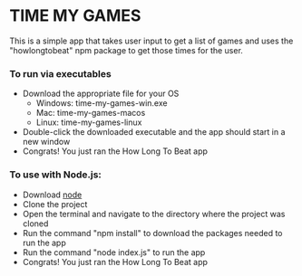 # TIME MY GAMES

This is a simple app that takes user input to get a list of games and uses the "howlongtobeat" npm package to get those times for the user.

### To run via executables
- Download the appropriate file for your OS
  - Windows: time-my-games-win.exe
  - Mac: time-my-games-macos
  - Linux: time-my-games-linux
- Double-click the downloaded executable and the app should start in a new window
- Congrats! You just ran the How Long To Beat app

### To use with Node.js:
- Download [node](https://nodejs.org/en/download)
- Clone the project
- Open the terminal and navigate to the directory where the project was cloned
- Run the command "npm install" to download the packages needed to run the app
- Run the command "node index.js" to run the app
- Congrats! You just ran the How Long To Beat app
